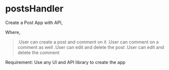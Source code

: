 # postsHandler

Create a Post App with API,

Where,
>.User can create a post and comment on it
>.User can comment on a comment as well
>.User can edit and delete the post
>.User can edit and delete the comment

Requirement:
Use any UI and API library to create the app
